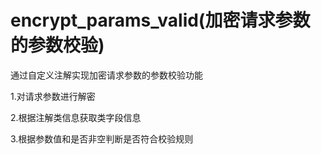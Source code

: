# encrypt_params_valid(加密请求参数的参数校验)
通过自定义注解实现加密请求参数的参数校验功能

1.对请求参数进行解密

2.根据注解类信息获取类字段信息

3.根据参数值和是否非空判断是否符合校验规则

